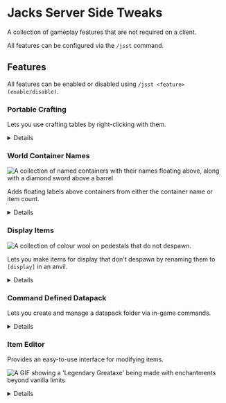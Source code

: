 # Jacks Server Side Tweaks

A collection of gameplay features that are not required on a client.

All features can be configured via the `/jsst` command.

## Features

All features can be enabled or disabled using `/jsst <feature> (enable/disable)`.

### Portable Crafting

Lets you use crafting tables by right-clicking with them.

<details>

Valid items to check are contained in the
[jsst:items/crafting_tables](https://github.com/JackFred2/JacksServerSideTweaks/blob/1.19/src/main/resources/data/jsst/tags/items/crafting_tables.json) 
tag, which can be extended using data packs or the Command Defined Datapack feature below.

#### Config

| Option    | Description                                                    | Default | Valid Options   |
|-----------|----------------------------------------------------------------|---------|-----------------|
| sneakOnly | Whether players need to sneak to use crafting tables as items. | `false` | `true`, `false` |

</details>

### World Container Names

![A collection of named containers with their names floating above, along with a diamond sword above a barrel](https://i.imgur.com/PFrsD9q.png)

Adds floating labels above containers from either the container name or item count.

<details>

Uses the new Display Entities from 23w06a.

To give a name to a container, rename it in an anvil. You can use the format `[item:<ITEM_STACK>]` to display an item instead, 
using the same syntax as the `/give` command. Examples:

- `[item:minecraft:golden_apple]`
- `[item:potion{Potion:"night_vision"}]`

If you give a container the name `[max-count]`, the item displayed will update to the highest-count item in the
container
every time it is opened.

#### Admin

To clean up if you ever remove JSST, you can run the following command to remove lingering display entities:

`/kill @e[tag=jsst_world_container_name]`

#### Config

| Option               | Description                                   | Default  | Valid Options        |
|----------------------|-----------------------------------------------|----------|----------------------|
| facingMode           | How labels should face the player.            | `CENTER` | `CENTER`, `VERTICAL` |
| labelRangeMultiplier | Multiplier for the distance labels are shown. | `1`      | `[0.25, 4]`          |

</details>

### Display Items

![A collection of colour wool on pedestals that do not despawn.](https://i.imgur.com/8nFBqdu.png)

Lets you make items for display that don't despawn by renaming them to `[display]` in an anvil.

<details>

Useful for shops or showcases. Plays a chime sound if a display item is successfully made.

**Warning**: This does not prevent the item from being destroyed in other ways, such as cactus, lava, `/kill`, cleanup
plugins, or being moved with hoppers or water.

#### Admin

To 'take ownership' of nearby items, run the following command:

`/execute as @e[type=item,tag=jsst_display_item,distance=..5] run data modify entity @s Owner set from entity @p UUID`

#### Config

| Option          | Description                                                                                                                                              | Default | Valid Options   |
|-----------------|----------------------------------------------------------------------------------------------------------------------------------------------------------|---------|-----------------|
| ownerPickupOnly | Should only the player who dropped the item be able to pick it back up.                                                                                  | `true`  | `true`, `false` |
| operatorOnly    | Should only server operators be allowed to create display items? Does not apply in single player. Recommended to enable ownerPickupOnly if this is true. | `false` | `true`, `false` |

</details>

### Command Defined Datapack

Lets you create and manage a datapack folder via in-game commands.

<details>

Currently, only supports tags. Designed to help configure mods game features using tags such as `minecraft:enderman_holdable`, 
or `jsst:crafting_tables`, or just creating tags for your server easier.

`/jsst cdd save` - Manually saves a copy of the current datapack in-memory. Should not be required in most cases as other 
commands that modify the pack call this directly.

#### Tags

See also: [Tag JSON Format](https://minecraft.fandom.com/wiki/Tag#JSON_format)

Base command: `/jsst cdd tag <registry>`

`<registry>` defines which registry the tags should be looked up through. For example, you'll want `minecraft:item` to
modify item tags or `minecraft:block` for block tags.

- `.. listTags [filter]` - Lists all tags that are registered for this registry.
- `.. list <tag>` - Lists all elements in a given tag. This is after tags have been 'flattened' i.e. tags referenced by other tags are not shown.
- `.. add <tag> value <element> [isOptional]` - Adds an element to a `<tag>` in the datapack.
- `.. add <tag> tag <newTag> [isOptional]` - Adds a reference to `<newTag>` in `<tag>` in the datapack.
- `.. remove <tag> <element>` - Removes an element from `<tag>` in the datapack. This does **not** let you remove items from tags defined elsewhere; use `setReplace` below to overwrite them.
- `.. setReplace <tag> <shouldReplace>` - Marks `<tag>` to overwrite other tags with the same name.

##### Example (Adding nether stars to the crafting table list for Portable Crafting above)

1. `/jsst cdd tag minecraft:item add jsst:crafting_tables value minecraft:nether_star`
2. `/datapack enable "file/jsstCDD"` on first generation
3. `/reload`

</details>

### Item Editor

Provides an easy-to-use interface for modifying items.

![A GIF showing a 'Legendary Greataxe' being made with enchantments beyond vanilla limits](https://i.imgur.com/BKxEg3C.gif)

<details>

To begin, run the command `/jsst itemEditor hand` to change the item in your hand, or `.. itemEditor item <item>` to use a template.

![An gif showing various pages of the item editor](https://i.imgur.com/o9W3oM4.gif)

This feature will only show editors possibly usable with the given item, and currently supports the following:

- Name Editor, including multi-component texts and custom gradient support
- Lore Editor, including all the above
- Enchantment Editor, with tooltip fix for levels > 10
- Potion Editor (Drinkables, Splash, Lingering, Tipped Arrows)
- [Damageable Items] Durability Editor, including unbreakable modifiers
- [Written Books] Author Editor
- [Written Books] Book Unsigner
- [Player Head] Head Owner Changer

and more soon™.

</details>
